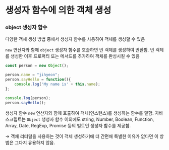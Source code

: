 # 생성자 함수에 의한 객체 생성

### object 생성자 함수

다양한 객체 생성 방법 중에서 생성자 함수를 사용하여 객체를 생성할 수 있음

`new` 연산자와 함께 `object` 생성자 함수를 호출하면 빈 객체를 생성하여 반환함. 빈 객체를 생성한 이후 프로퍼티 또는 메서드를 추가하여 객체를 완성시킬 수 있음

```jsx
const person = new Object();

person.name = "jihyeon";
person.sayHello = function(){
	console.log('My name is' + this.name);
};

console.log(person);
person.sayHello();
```

생성자 함수 `new` 연산자와 함께 호출하여 객체(인스턴스)를 생성하는 함수를 말함. 자바스크립트는 `Object` 생성자 함수 이외에도 string, Number, Boolean, Function, Array, Date, RegExp, Promise 등의 빌트인 생성자 함수를 제공함.

→ 객체 리터럴을 사용하는 것이 객체 생성하기에 더 간편해 특별한 이유가 없다면 이 방법은 그다지 유용하지 않음.